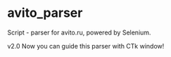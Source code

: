 # avito_parser
 Script - parser for avito.ru, powered by Selenium.
 
 v2.0
 Now you can guide this parser with CTk window!
